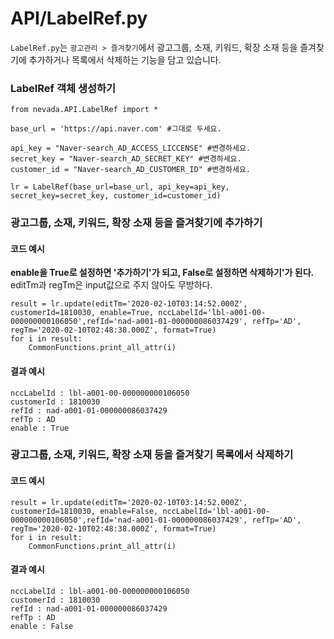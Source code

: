 # API/LabelRef.py

`LabelRef.py`는 `광고관리 > 즐겨찾기`에서 광고그룹, 소재, 키워드, 확장 소재 등을 즐겨찾기에 추가하거나 목록에서 삭제하는 기능을 담고 있습니다. <br>


### LabelRef 객체 생성하기
	from nevada.API.LabelRef import *

	base_url = 'https://api.naver.com' #그대로 두세요.

	api_key = "Naver-search_AD_ACCESS_LICCENSE" #변경하세요.
	secret_key = "Naver-search_AD_SECRET_KEY" #변경하세요.
	customer_id = "Naver-search_AD_CUSTOMER_ID" #변경하세요.

	lr = LabelRef(base_url=base_url, api_key=api_key, secret_key=secret_key, customer_id=customer_id)


### 광고그룹, 소재, 키워드, 확장 소재 등을 즐겨찾기에 추가하기
#### 코드 예시
**enable을 True로 설정하면 '추가하기'가 되고, False로 설정하면 삭제하기'가 된다.** <br>
editTm과 regTm은 input값으로 주지 않아도 무방하다. <br>

    result = lr.update(editTm='2020-02-10T03:14:52.000Z', customerId=1810030, enable=True, nccLabelId='lbl-a001-00-000000000106050',refId='nad-a001-01-000000086037429', refTp='AD', regTm='2020-02-10T02:48:38.000Z', format=True)
    for i in result:
        CommonFunctions.print_all_attr(i)

#### 결과 예시
	nccLabelId : lbl-a001-00-000000000106050
	customerId : 1810030
	refId : nad-a001-01-000000086037429
	refTp : AD
	enable : True
	
### 광고그룹, 소재, 키워드, 확장 소재 등을 즐겨찾기 목록에서 삭제하기
#### 코드 예시
    result = lr.update(editTm='2020-02-10T03:14:52.000Z', customerId=1810030, enable=False, nccLabelId='lbl-a001-00-000000000106050',refId='nad-a001-01-000000086037429', refTp='AD', regTm='2020-02-10T02:48:38.000Z', format=True)
    for i in result:
        CommonFunctions.print_all_attr(i)


#### 결과 예시
	nccLabelId : lbl-a001-00-000000000106050
	customerId : 1810030
	refId : nad-a001-01-000000086037429
	refTp : AD
	enable : False